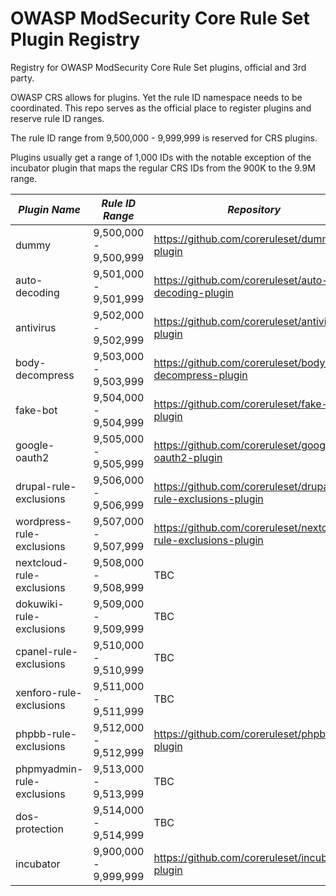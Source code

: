 # OWASP ModSecurity Core Rule Set Plugin Registry
Registry for OWASP ModSecurity Core Rule Set plugins, official and 3rd party.

OWASP CRS allows for plugins. Yet the rule ID namespace needs to be coordinated. This repo serves as the official 
place to register plugins and reserve rule ID ranges.

The rule ID range from 9,500,000 - 9,999,999 is reserved for CRS plugins.

Plugins usually get a range of 1,000 IDs with the notable exception of the incubator plugin that
maps the regular CRS IDs from the 900K to the 9.9M range.


| *Plugin Name*              | *Rule ID Range*       | *Repository*                                                    | *Type*   |
|----------------------------|-----------------------|-----------------------------------------------------------------|----------|
| dummy                      | 9,500,000 - 9,500,999 | https://github.com/coreruleset/dummy-plugin                     | official |
| auto-decoding              | 9,501,000 - 9,501,999 | https://github.com/coreruleset/auto-decoding-plugin             | official |
| antivirus                  | 9,502,000 - 9,502,999 | https://github.com/coreruleset/antivirus-plugin                 | official |
| body-decompress            | 9,503,000 - 9,503,999 | https://github.com/coreruleset/body-decompress-plugin           | official |
| fake-bot                   | 9,504,000 - 9,504,999 | https://github.com/coreruleset/fake-bot-plugin                  | official |
| google-oauth2              | 9,505,000 - 9,505,999 | https://github.com/coreruleset/google-oauth2-plugin             | official |
| drupal-rule-exclusions     | 9,506,000 - 9,506,999 | https://github.com/coreruleset/drupal-rule-exclusions-plugin    | official |
| wordpress-rule-exclusions  | 9,507,000 - 9,507,999 | https://github.com/coreruleset/nextcloud-rule-exclusions-plugin | official |
| nextcloud-rule-exclusions  | 9,508,000 - 9,508,999 | TBC                                                             | official |
| dokuwiki-rule-exclusions   | 9,509,000 - 9,509,999 | TBC                                                             | official |
| cpanel-rule-exclusions     | 9,510,000 - 9,510,999 | TBC                                                             | official |
| xenforo-rule-exclusions    | 9,511,000 - 9,511,999 | TBC                                                             | official |
| phpbb-rule-exclusions      | 9,512,000 - 9,512,999 | https://github.com/coreruleset/phpbb-plugin                     | official |
| phpmyadmin-rule-exclusions | 9,513,000 - 9,513,999 | TBC                                                             | official |
| dos-protection             | 9,514,000 - 9,514,999 | TBC                                                             | official |
| incubator                  | 9,900,000 - 9,999,999 | https://github.com/coreruleset/incubator-plugin                 | official |
